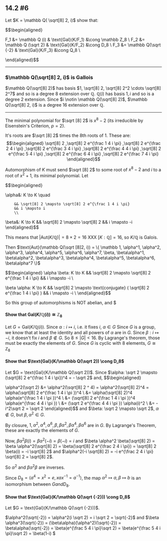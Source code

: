 ## 14.2 #6

Let $K = \mathbb Q( \sqrt[8] 2, i)$ show that: 

$$\begin{aligned}

F_1 &= \mathbb Q (i)             & \text{Gal}(K/F_1) &\cong \mathbb Z_8 \\
F_2 &= \mathbb Q (\sqrt 2)       & \text{Gal}(K/F_2) &\cong D_8         \\
F_3 &= \mathbb Q(\sqrt {-2}      & \text{Gal}(K/F_3) &\cong Q_8         \\

\end{aligned}$$

---

### $\mathbb Q(\sqrt[8] 2, i)$ is Gallois

$\mathbb Q(\sqrt[8] 2)$ has basis $1, \sqrt[8] 2, \sqrt[8] 2^2 \cdots \sqrt[8]
2^7$ and so is a degree 8 extension over $\mathbb Q$.
$\mathbb Q(i)$ has basis $1, i$ and so is a degree 2 extension.
Since $i \notin \mathbb Q(\sqrt[8] 2)$, $\mathbb Q(\sqrt[8] 2, i)$ is a degree
16 extension over $\mathbb Q$.


---

The minimal polynomial for $\sqrt [8] 2$ is $x^8  - 2$ (its irreducible by
Eisenstein's Criterion, $p=2$). 

It's roots are $\sqrt [8] 2$ times the $8$th roots of 1. These are:
$$\begin{aligned}
\sqrt[8] 2
,\sqrt[8] 2 e^{\frac 1 4 i \pi}
,\sqrt[8] 2 e^{\frac 2 4 i \pi}
,\sqrt[8] 2 e^{\frac 3 4 i \pi}
,\sqrt[8] 2 e^{\frac 4 4 i \pi}
,\sqrt[8] 2 e^{\frac 5 4 i \pi}
,\sqrt[8] 2 e^{\frac 6 4 i \pi}
,\sqrt[8] 2 e^{\frac 7 4 i \pi}
\end{aligned}$$


Automorphism of $K$ must send $\sqrt [8] 2$ to some root of $x^8 - 2$ and $i$
to a root of $x^2 + 1$, its minimal polynomial. 
Let

$$\begin{aligned}

\alpha&: K \to K \quad

        && \sqrt[8] 2 \mapsto \sqrt[8] 2 e^{\frac 1 4 i \pi}
        && i \mapsto i
        \\

\beta&: K \to K
        && \sqrt[8] 2 \mapsto \sqrt[8] 2
        && i \mapsto -i
\end{aligned}$$

This means that $|\text{Aut}(K/ \mathbb Q)| = 8 \times 2 = 16$
XXX $[ K : \mathbb Q] = 16$, so $K / \mathbb Q$ is Galois.


Then $\text{Aut}(\mathbb Q(\sqrt [8]2, i)) = \{
\mathbb 1,
\alpha^1,
\alpha^2,
\alpha^3,
\alpha^4,
\alpha^5,
\alpha^6,
\alpha^7,
\beta,
\beta\alpha^1,
\beta\alpha^2,
\beta\alpha^3,
\beta\alpha^4,
\beta\alpha^5,
\beta\alpha^6,
\beta\alpha^7
\}$

$$\begin{aligned}
\alpha \beta: K \to K 
        && \sqrt[8] 2 \mapsto \sqrt[8] 2 e^{\frac 1 4 i \pi}
        && i \mapsto -i
        \\

\beta \alpha: K \to K 
        && \sqrt[8] 2 \mapsto  \text{conjugate} ( \sqrt[8] 2 e^{\frac 1 4 i \pi}
        )
        && i \mapsto -i
        \\
\end{aligned}$$

So this group of automorphisms is NOT abelian, and $


#### Show that $\text{Gal}(K/\mathbb Q(i)) \cong \mathbb Z_8$

Let $G = \text{Gal}(K/\mathbb Q(i))$.
Since $\alpha: i \mapsto i$, i.e. it fixes $i$, $\alpha \in G$
Since $G$ is a group, we know that at least the identity and all powers of
$\alpha$ are in $G$. Since $\beta: i \mapsto -i$, it doesn't fix $i$ and $\beta
\notin G$.
So $8 \le |G| < 16$.
By Lagrange's theorem, those must be exactly the elements of $G$.
Since $G$ is cyclic with $8$ elements, $G \cong \mathbb Z_8$

#### Show that $\text{Gal}(K/\mathbb Q(\sqrt 2)) \cong D_8$

Let $G = \text{Gal}(K/\mathbb Q(\sqrt 2))$.
Since $\alpha: \sqrt 2 \mapsto (\sqrt[8] 2 e^{\frac 1 4 i \pi})^4 = - \sqrt 2$
and,
$$\begin{aligned}

\alpha^2(\sqrt 2) &= \alpha^2(\sqrt[8] 2 ^ 4) =  \alpha^2(\sqrt[8] 2)^4
= \alpha(\sqrt[8] 2 e^{\frac 1 4 i \pi })^4 \\
&= \alpha(\sqrt[8] 2)^4 \alpha(e^{\frac 1 4 i \pi })^4 \\
&= (\sqrt[8] 2 e^{\frac 1 4 i \pi })^4 \alpha(e^{\frac 4 4 i \pi }) \\
&= (\sqrt 2 e^{\frac 4 4 i \pi }) \alpha(i)^2 \\
&= -i^2\sqrt 2 = \sqrt 2
\end{aligned}$$
and $\beta: \sqrt 2 \mapsto \sqrt 2$, $\alpha \notin G$, but $\beta, \alpha^2
\in G$.

By closure, $1, \alpha^2,\alpha^4,  \alpha^6, \beta, \beta\alpha^2,
\beta\alpha^4,  \beta\alpha^6$ are in $G$. By Lagrange's Theorem, these are
exactly the elements of $G$.

Now,
$\beta \alpha^2 \beta(i) = \beta \alpha^2(-i) = \beta(-i) = i$ and
$\beta \alpha^2 \beta(\sqrt[8] 2) = \beta \alpha^2(\sqrt[8] 2) = \beta(\sqrt[8] 2 e^{\frac 2 4 i \pi}) = \sqrt[8] 2 \beta(i) = -i \sqrt[8] 2$
and $\alpha^2(-i \sqrt[8] 2) = -i e^{\frac 2 4 i \pi} \sqrt[8] 2 = \sqrt[8] 2$.

So $\alpha^2$ and $\beta \alpha^2 \beta$ are inverses.

Since $D_8 = \langle a^4 = x^2 = e, xax ^{-1} = a ^{-1} \rangle$, the map
$\alpha^2 \mapsto a, \beta \mapsto b$ is an isomorphism between $G and D_8$.

#### Show that $\text{Gal}(K/\mathbb Q(\sqrt {-2})) \cong D_8$

Let $G = \text{Gal}(K/\mathbb Q(\sqrt {-2}))$.

$\alpha^2(\sqrt{-2}) = \alpha^2(i \sqrt 2) = i \sqrt 2 = \sqrt{-2}$ and
$\beta \alpha^3(\sqrt{-2}) = (\beta\alpha)(\alpha^2)(\sqrt{-2}) =
\beta\alpha(\sqrt{-2}) = \beta(e^{\frac 5 4 i \pi}\sqrt 2)
= \beta(e^{\frac 5 4 i \pi}\sqrt 2)
= \beta(1-i) 
$



